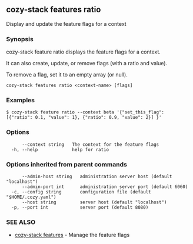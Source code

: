 ## cozy-stack features ratio

Display and update the feature flags for a context

### Synopsis


cozy-stack feature ratio displays the feature flags for a context.

It can also create, update, or remove flags (with a ratio and value).

To remove a flag, set it to an empty array (or null).


```
cozy-stack features ratio <context-name> [flags]
```

### Examples

```
$ cozy-stack feature ratio --context beta '{"set_this_flag": [{"ratio": 0.1, "value": 1}, {"ratio": 0.9, "value": 2}] }'
```

### Options

```
      --context string   The context for the feature flags
  -h, --help             help for ratio
```

### Options inherited from parent commands

```
      --admin-host string   administration server host (default "localhost")
      --admin-port int      administration server port (default 6060)
  -c, --config string       configuration file (default "$HOME/.cozy.yaml")
      --host string         server host (default "localhost")
  -p, --port int            server port (default 8080)
```

### SEE ALSO

* [cozy-stack features](cozy-stack_features.md)	 - Manage the feature flags

